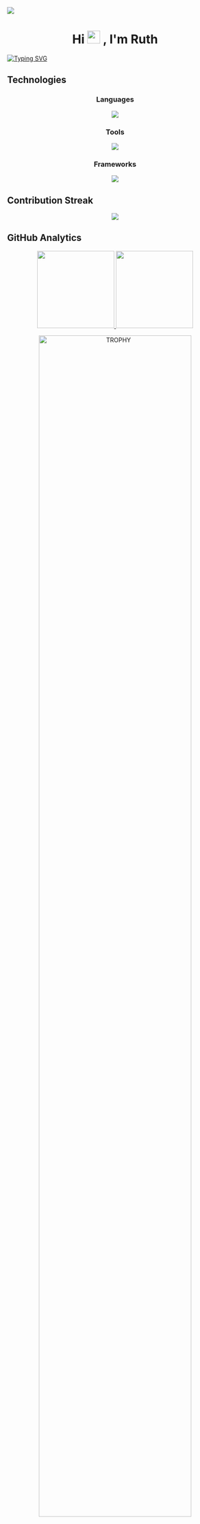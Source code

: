 <img src="https://user-images.githubusercontent.com/73097560/115834477-dbab4500-a447-11eb-908a-139a6edaec5c.gif">

<h1 align="center" ><b>Hi</b> <img src="https://thumbs.gfycat.com/PlumpGranularBrahmancow-max-1mb.gif" width="30"> <b>, I'm Ruth </b> </h1> 

<a href="https://git.io/typing-svg"><img src="https://readme-typing-svg.demolab.com?font=VT323&pause=1000&color=88F756&center=true&vCenter=true&width=1000&lines=Hello+World!;Computer+Science+Student+at+UAL;Learning+new+skills!;My+dream+is+to+make+video+games" alt="Typing SVG" /></a>
<p align="center"></p>

## Technologies

<div align="center">
  <h3>Languages</h3>
  <a href="https://skillicons.dev">
    <img src="https://skillicons.dev/icons?i=c,cpp,css,scss,html,java,js,ts,swift,md&perline=14" />
  </a>
</div>

<div align="center">
  <h3>Tools</h3>
  <a href="https://skillicons.dev">
    <img src="https://skillicons.dev/icons?i=git,github,githubactions,gitlab,jenkins,docker,figma,eclipse,visualstudio,vscode,linux,raspberrypi,postman,selenium&perline=14" />
  </a>
</div>

<div align="center">
  <h3>Frameworks</h3>
  <a href="https://skillicons.dev">
    <img src="https://skillicons.dev/icons?i=spring,express,mongodb,mysql,nodejs,angular,vue,unity,maven&perline=14" />
  </a>
</div>


## Contribution Streak

<p align="center">
  <a href="https://github.com/rutzrs/github-readme-streak-stats">
    <img src="https://github-readme-streak-stats.herokuapp.com?user=rutzrs&theme=tokyonight&hide_border=true&mode=weekly"/>
  </a>
</p>

## GitHub Analytics

<p align="center">
<a href="https://github.com/rutzrs">
  <img height="180em" src="https://github-readme-stats.vercel.app/api?username=rutzrs&show_icons=true&theme=tokyonight&hide_border=true" />
  <img height="180em" src="https://github-readme-stats.vercel.app/api/top-langs/?username=rutzrs&layout=donut&theme=tokyonight&hide_border=true" />
</a>
</p>

<div align=center>
  <a href="https://github.com/ryo-ma/github-profile-trophy" title="Go to Source">
      <img align="center" width=84% src="https://github-profile-trophy.vercel.app/?username=rutzrs&theme=tokyonight&row=1&column=7&margin-h=15&margin-w=5&no-frame=true" alt="TROPHY" />
    </a>
</div>

## Contact me!
<div align="center">
  <a href="https://www.linkedin.com/in/ruthrdez">
    <img src="https://skillicons.dev/icons?i=linkedin" />
  </a>
  <a href="https://twitter.com/rutz_idk">
    <img src="https://skillicons.dev/icons?i=twitter" />
  </a>
  <a href="https://discordapp.com/users/356879528653488138">
    <img src="https://skillicons.dev/icons?i=discord" />
  </a>
  <a href="https://www.instagram.com/rutz_idk/">
    <img src="https://skillicons.dev/icons?i=instagram" />
  </a>
</div>

</br>

<p align="center">
<a><img src="https://visitcount.itsvg.in/api?id=rutzrs&label=Visitors&pretty=true" alt="Visitors" /></a>
</p>

<img src="https://user-images.githubusercontent.com/73097560/115834477-dbab4500-a447-11eb-908a-139a6edaec5c.gif">
<!--
**rutzrs/rutzrs** is a ✨ _special_ ✨ repository because its `README.md` (this file) appears on your GitHub profile.

Here are some ideas to get you started:

- 🔭 I’m currently working on ...
- 🌱 I’m currently learning ...
- 👯 I’m looking to collaborate on ...
- 🤔 I’m looking for help with ...
- 💬 Ask me about ...
- 📫 How to reach me: ...
- 😄 Pronouns: ...
- ⚡ Fun fact: ...
-->
